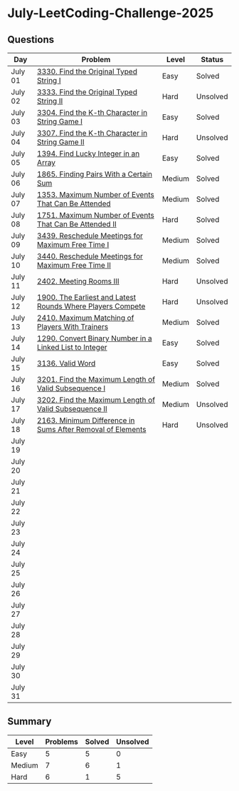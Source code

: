 # July-LeetCoding-Challenge-2025


## Questions
| Day | Problem | Level | Status |
| --- | --- | --- | --- |
| July 01 | [3330. Find the Original Typed String I](https://leetcode.com/problems/find-the-original-typed-string-i/) | Easy | Solved |
| July 02 | [3333. Find the Original Typed String II](https://leetcode.com/problems/find-the-original-typed-string-ii/) | Hard | Unsolved |
| July 03 | [3304. Find the K-th Character in String Game I](https://leetcode.com/problems/find-the-k-th-character-in-string-game-i/) | Easy | Solved |
| July 04 | [3307. Find the K-th Character in String Game II](https://leetcode.com/problems/find-the-k-th-character-in-string-game-ii/) | Hard | Unsolved |
| July 05 | [1394. Find Lucky Integer in an Array](https://leetcode.com/problems/find-lucky-integer-in-an-array/) | Easy | Solved |
| July 06 | [1865. Finding Pairs With a Certain Sum](https://leetcode.com/problems/finding-pairs-with-a-certain-sum/) | Medium | Solved |
| July 07 | [1353. Maximum Number of Events That Can Be Attended](https://leetcode.com/problems/maximum-number-of-events-that-can-be-attended/) | Medium | Solved |
| July 08 | [1751. Maximum Number of Events That Can Be Attended II](https://leetcode.com/problems/maximum-number-of-events-that-can-be-attended-ii/) | Hard | Solved |
| July 09 | [3439. Reschedule Meetings for Maximum Free Time I](https://leetcode.com/problems/reschedule-meetings-for-maximum-free-time-i/) | Medium | Solved |
| July 10 | [3440. Reschedule Meetings for Maximum Free Time II](https://leetcode.com/problems/reschedule-meetings-for-maximum-free-time-ii/) | Medium | Solved |
| July 11 | [2402. Meeting Rooms III](https://leetcode.com/problems/meeting-rooms-iii/) | Hard | Unsolved |
| July 12 | [1900. The Earliest and Latest Rounds Where Players Compete](https://leetcode.com/problems/the-earliest-and-latest-rounds-where-players-compete/) | Hard | Unsolved |
| July 13 | [2410. Maximum Matching of Players With Trainers](https://leetcode.com/problems/maximum-matching-of-players-with-trainers/) | Medium | Solved |
| July 14 | [1290. Convert Binary Number in a Linked List to Integer](https://leetcode.com/problems/convert-binary-number-in-a-linked-list-to-integer/) | Easy | Solved |
| July 15 | [3136. Valid Word](https://leetcode.com/problems/valid-word/) | Easy | Solved |
| July 16 | [3201. Find the Maximum Length of Valid Subsequence I](https://leetcode.com/problems/find-the-maximum-length-of-valid-subsequence-i/) | Medium | Solved |
| July 17 | [3202. Find the Maximum Length of Valid Subsequence II](https://leetcode.com/problems/find-the-maximum-length-of-valid-subsequence-ii/) | Medium | Unsolved |
| July 18 | [2163. Minimum Difference in Sums After Removal of Elements](https://leetcode.com/problems/minimum-difference-in-sums-after-removal-of-elements/) | Hard | Unsolved |
| July 19 | []() |  |  |
| July 20 | []() |  |  |
| July 21 | []() |  |  |
| July 22 | []() |  |  |
| July 23 | []() |  |  |
| July 24 | []() |  |  |
| July 25 | []() |  |  |
| July 26 | []() |  |  |
| July 27 | []() |  |  |
| July 28 | []() |  |  |
| July 29 | []() |  |  |
| July 30 | []() |  |  |
| July 31 | []() |  |  |


## Summary
| Level  | Problems | Solved | Unsolved |
| ---    | --- | --- | --- |
| Easy   | 5 | 5 | 0 |
| Medium | 7 | 6 | 1 |
| Hard   | 6 | 1 | 5 |
